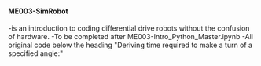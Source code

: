 #### ME003-SimRobot 
-is an introduction to coding differential drive robots without the confusion of hardware. 
-To be completed after ME003-Intro_Python_Master.ipynb
-All original code below the heading "Deriving time required to make a turn of a specified angle:"
